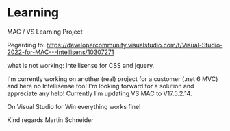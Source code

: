 # Learning
MAC / VS Learning Project

Regarding to:
https://developercommunity.visualstudio.com/t/Visual-Studio-2022-for-MAC---Intellisens/10307271

what is not working:
Intellisense for CSS and jquery.

I'm currently working on another (real) project for a customer (.net 6 MVC) and here no Intellisense too!
I'm looking forward for a solution and appreciate any help!
Currently I'm updating VS MAC to V17.5.2.14.

On Visual Studio for Win everything works fine!

Kind regards
Martin Schneider

